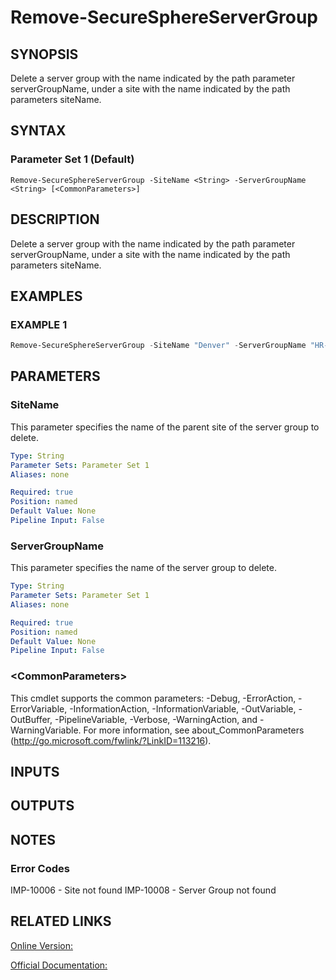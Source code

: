 ﻿# Remove-SecureSphereServerGroup

## SYNOPSIS
Delete a server group with the name indicated by the path parameter serverGroupName, under a site with the name indicated by the path parameters siteName.

## SYNTAX

### Parameter Set 1 (Default)
```
Remove-SecureSphereServerGroup -SiteName <String> -ServerGroupName <String> [<CommonParameters>]
```

## DESCRIPTION
Delete a server group with the name indicated by the path parameter serverGroupName, under a site with the name indicated by the path parameters siteName.

## EXAMPLES

### EXAMPLE 1

```powershell
Remove-SecureSphereServerGroup -SiteName "Denver" -ServerGroupName "HR-Prod"
```

## PARAMETERS

### SiteName
This parameter specifies the name of the parent site of the server group to delete.

```yaml
Type: String
Parameter Sets: Parameter Set 1
Aliases: none

Required: true
Position: named
Default Value: None
Pipeline Input: False
```

### ServerGroupName
This parameter specifies the name of the server group to delete.

```yaml
Type: String
Parameter Sets: Parameter Set 1
Aliases: none

Required: true
Position: named
Default Value: None
Pipeline Input: False
```

### \<CommonParameters\>
This cmdlet supports the common parameters: -Debug, -ErrorAction, -ErrorVariable, -InformationAction, -InformationVariable, -OutVariable, -OutBuffer, -PipelineVariable, -Verbose, -WarningAction, and -WarningVariable. For more information, see about_CommonParameters (http://go.microsoft.com/fwlink/?LinkID=113216).

## INPUTS

## OUTPUTS

## NOTES

### Error Codes
IMP-10006 - Site not found
IMP-10008 - Server Group not found

## RELATED LINKS

[Online Version:](https://github.com/akshinmustafayev/Documentation/MD)

[Official Documentation:](https://docs.imperva.com/bundle/v13.6-api-reference-guide/page/61629.htm)



